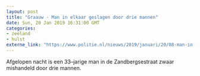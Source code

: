 ```yaml
---
layout: post
title: "Graauw - Man in elkaar geslagen door drie mannen"
date: Sun, 20 Jan 2019 16:31:00 GMT
categories: 
- zeeland 
- hulst 
externe_link: "https://www.politie.nl/nieuws/2019/januari/20/08-man-in-elkaar-geslagen-door-drie-mannen.html"
---
```


Afgelopen nacht is een 33–jarige man in de Zandbergsestraat zwaar mishandeld door drie mannen.
